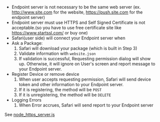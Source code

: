  * Endpoint server is not necessary to be the same web server (ex. http://www.site.com for the website, https://push.site.com for the endpoint server)
 * Endpoint server must use HTTPS and Self Signed Certificate is not acceptable.(so you have to use free certificate site like https://www.startssl.com/ or buy one)
 * Safari(user side) will connect your Endpoint server when
  * Ask a Package: 
     1. Safari will download your package (which is built in Step 3)
     2. Validate information with `website.json`
     3. If validation is successful, Requesting permission dialog will show up. Otherwise, it will ignore on User's screen and report message to your Endpoint server.
  * Register Device or remove device
     1. When user accepts requesting permission, Safari will send device token and other information to your Endpoint server.
     2. If it is registering, the method will be `POST`
     3. If it is unregistering, the method will be `DELETE`
  * Logging Errors
     1. When Error accrues, Safari will send report to your Endpoint server
     
See [node_https_server.js](https://github.com/mtjddnr/SafariAPNSWithNode/blob/master/node_https_server.js)